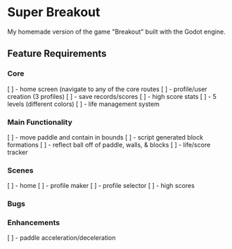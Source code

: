 # Super Breakout

My homemade version of the game "Breakout" built with the Godot engine.


## Feature Requirements

### Core

[ ] - home screen (navigate to any of the core routes
[ ] - profile/user creation (3 profiles) 
[ ] - save records/scores
[ ] - high score stats
[ ] - 5 levels (different colors)
[ ] - life management system


### Main Functionality

[ ] - move paddle and contain in bounds
[ ] - script generated block formations
[ ] - reflect ball off of paddle, walls, & blocks
[ ] - life/score tracker


### Scenes

[ ] - home
[ ] - profile maker
[ ] - profile selector
[ ] - high scores




### Bugs

### Enhancements

[ ] - paddle acceleration/deceleration

